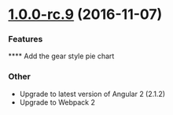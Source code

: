 <a name="1.0.0-rc.9"></a>
# [1.0.0-rc.9](https://github.com/angular/angular/compare/921e8dcca...1.0.0-rc.9) (2016-11-07)

### Features

**** Add the gear style pie chart

### Other

* Upgrade to latest version of Angular 2 (2.1.2)
* Upgrade to Webpack 2

